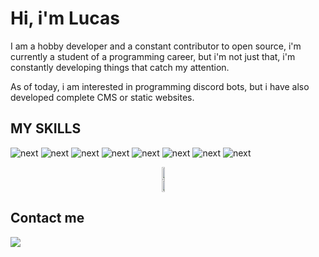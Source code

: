 # Hi, i'm Lucas

I am a hobby developer and a constant contributor to open source, i'm currently a student of a programming career, but i'm not just that, i'm constantly developing things that catch my attention.

As of today, i am interested in programming discord bots, but i have also developed complete CMS or static websites.

## MY SKILLS

![next](https://img.shields.io/badge/Python-3776AB?style=for-the-badge&logo=python&logoColor=white)
![next](https://img.shields.io/badge/JavaScript-F7DF1E?style=for-the-badge&logo=javascript&logoColor=white)
![next](https://img.shields.io/badge/C%23-239120?style=for-the-badge&logo=csharp&logoColor=white)
![next](https://img.shields.io/badge/NodeJS-339933?style=for-the-badge&logo=node.js&logoColor=white)
![next](https://img.shields.io/badge/HTML5-3880FF?style=for-the-badge&logo=html5&logoColor=white)
![next](https://img.shields.io/badge/MySQL-4479A1?style=for-the-badge&logo=mysql&logoColor=white)
![next](https://img.shields.io/badge/PHP-777BB4?style=for-the-badge&logo=phps&logoColor=white)
![next](https://img.shields.io/badge/MongoDB-47A248?style=for-the-badge&logo=mongodb&logoColor=white)

<div style="display:grid;align-items:center;justify-content:center">
  <img style="height:100%;width:49%;max-width: 100%" src="https://github-readme-stats.vercel.app/api?username=mixdevcode&theme=gotham&count_private=true&show_icons=true&include_all_commits=true"/>
  <img style="height:100%;width:49%;max-width: 100%" src="https://github-readme-stats.vercel.app/api/top-langs/?username=mixdevcode&layout=compact&theme=gotham&langs_count=8"/>
</div>

## Contact me
<div style="display:flex">
    <img src="https://img.shields.io/badge/Mix%238164-5865F2?style=for-the-badge&logo=discord&logoColor=white" />
</div>
